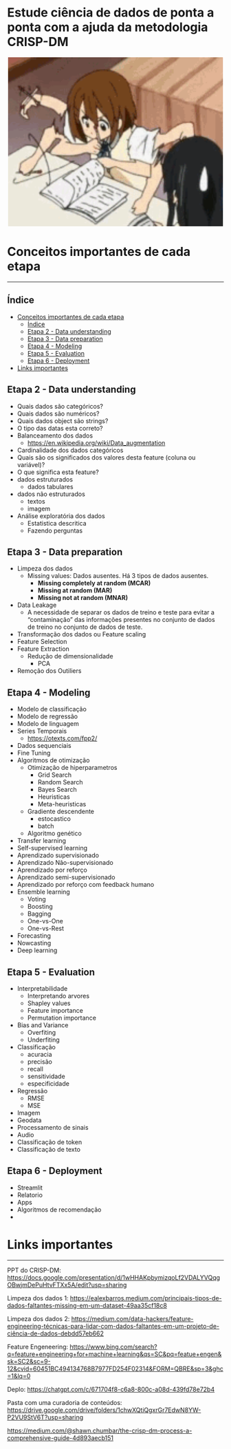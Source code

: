 # Estude ciência de dados de ponta a ponta com a ajuda da metodologia CRISP-DM
<!-- ![Capa do readme](https://github.com/jeffersonrafael/Curadoria/blob/main/Assets/studying-hard.gif)-->

<p align="center">
  <img src="https://github.com/jeffersonrafael/Curadoria/blob/main/Assets/studying-hard.gif" alt="Capa do readme" width="500" height="393">
</p>


# Conceitos importantes de cada etapa

---

## Índice

- [Conceitos importantes de cada etapa](#conceitos-importantes-de-cada-etapa)
  - [Índice](#índice)
  - [Etapa 2 - Data understanding](#etapa-2---data-understanding)
  - [Etapa 3 - Data preparation](#etapa-3---data-preparation)
  - [Etapa 4 - Modeling](#etapa-4---modeling)
  - [Etapa 5 - Evaluation](#etapa-5---evaluation)
  - [Etapa 6 - Deployment](#etapa-6---deployment)
- [Links importantes](#links-importantes)



## Etapa 2 - Data understanding

- Quais dados são categóricos?
- Quais dados são numéricos?
- Quais dados object são strings?
- O tipo das datas esta correto?
- Balanceamento dos dados
  - https://en.wikipedia.org/wiki/Data_augmentation
- Cardinalidade dos dados categóricos
- Quais são os significados dos valores desta feature (coluna ou variável)?
- O que significa esta feature?
- dados estruturados
    - dados tabulares
- dados não estruturados
    - textos
    - imagem
- Análise exploratória dos dados
    - Estatistica descritica
    - Fazendo perguntas

## Etapa 3 - Data preparation

- Limpeza dos dados
    - Missing values: Dados ausentes. Há 3 tipos de dados ausentes.
        - **Missing completely at random (MCAR)**
        - **Missing at random (MAR)**
        - **Missing not at random (MNAR)**
- Data Leakage
    - A necessidade de separar os dados de treino e teste para evitar a “contaminação” das informações presentes no conjunto de dados de treino no conjunto de dados de teste.
- Transformação dos dados ou Feature scaling
- Feature Selection
- Feature Extraction
    - Redução de dimensionalidade
        - PCA
- Remoção dos Outiliers

## Etapa 4 - Modeling

- Modelo de classificação
- Modelo de regressão
- Modelo de linguagem
- Series Temporais
  - https://otexts.com/fpp2/
- Dados sequenciais
- Fine Tuning
- Algoritmos de otimização
    - Otimização de hiperparametros
        - Grid Search
        - Random Search
        - Bayes Search
        - Heuristicas
        - Meta-heuristicas
    - Gradiente descendente
        - estocastico
        - batch
    - Algoritmo genético
- Transfer learning
- Self-supervised learning
- Aprendizado supervisionado
- Aprendizado Não-supervisionado
- Aprendizado por reforço
- Aprendizado semi-supervisionado
- Aprendizado por reforço com feedback humano
- Ensemble learning
    - Voting
    - Boosting
    - Bagging
    - One-vs-One
    - One-vs-Rest
- Forecasting
- Nowcasting
- Deep learning

## Etapa 5 - Evaluation

- Interpretabilidade
    - Interpretando arvores
    - Shapley values
    - Feature importance
    - Permutation importance
- Bias and Variance
    - Overfiting
    - Underfiting
- Classificação
    - acuracia
    - precisão
    - recall
    - sensitividade
    - especificidade
- Regressão
    - RMSE
    - MSE
- Imagem
- Geodata
- Processamento de sinais
- Audio
- Classificação de token
- Classificação de texto

## Etapa 6 - Deployment

- Streamlit
- Relatorio
- Apps
- Algoritmos de recomendação
- 

# Links importantes

---

PPT do CRISP-DM: https://docs.google.com/presentation/d/1wHHAKpbymizqoLf2VDALYVQqgOBwjmDePuHtvFTXx5A/edit?usp=sharing

Limpeza dos dados 1: https://ealexbarros.medium.com/principais-tipos-de-dados-faltantes-missing-em-um-dataset-49aa35cf18c8

Limpeza dos dados 2: https://medium.com/data-hackers/feature-engineering-técnicas-para-lidar-com-dados-faltantes-em-um-projeto-de-ciência-de-dados-debdd57eb662

Feature Engeneering: https://www.bing.com/search?q=feature+engineering+for+machine+learning&qs=SC&pq=featue+engen&sk=SC2&sc=9-12&cvid=60451BC494134768B7977FD254F02314&FORM=QBRE&sp=3&ghc=1&lq=0

Deplo: https://chatgpt.com/c/671704f8-c6a8-800c-a08d-439fd78e72b4

Pasta com uma curadoria de conteúdos: https://drive.google.com/drive/folders/1chwXQtiQgxrGr7EdwN8YW-P2VU9StV6T?usp=sharing

https://medium.com/@shawn.chumbar/the-crisp-dm-process-a-comprehensive-guide-4d893aecb151

